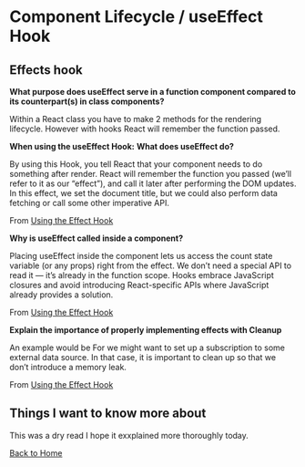 # Component Lifecycle / useEffect Hook

## Effects hook

**What purpose does useEffect serve in a function component compared to its counterpart(s) in class components?**

Within a React class you have to make 2 methods for the rendering lifecycle. However with hooks React will remember the function passed.

**When using the useEffect Hook:**
  **What does useEffect do?**

  By using this Hook, you tell React that your component needs to do something after render. React will remember the function you passed (we’ll refer to it as our “effect”), and call it later after performing the DOM updates. In this effect, we set the document title, but we could also perform data fetching or call some other imperative API.

  From [Using the Effect Hook](https://legacy.reactjs.org/docs/hooks-effect.html)

  **Why is useEffect called inside a component?**

  Placing useEffect inside the component lets us access the count state variable (or any props) right from the effect. We don’t need a special API to read it — it’s already in the function scope. Hooks embrace JavaScript closures and avoid introducing React-specific APIs where JavaScript already provides a solution.

  From [Using the Effect Hook](https://legacy.reactjs.org/docs/hooks-effect.html)

**Explain the importance of properly implementing effects with Cleanup**

An example would be For we might want to set up a subscription to some external data source. In that case, it is important to clean up so that we don’t introduce a memory leak.

From [Using the Effect Hook](https://legacy.reactjs.org/docs/hooks-effect.html)

## Things I want to know more about

This was a dry read I hope it exxplained more thoroughly today.

[Back to Home](../README.md)
